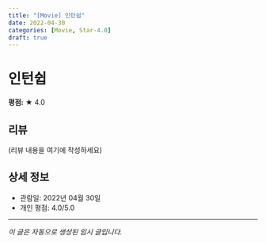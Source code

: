 ```yaml
---
title: "[Movie] 인턴쉽"
date: 2022-04-30
categories: [Movie, Star-4.0]
draft: true
---
```


# 인턴쉽

**평점:** ★ 4.0

## 리뷰

(리뷰 내용을 여기에 작성하세요)

## 상세 정보

- 관람일: 2022년 04월 30일
- 개인 평점: 4.0/5.0

---

*이 글은 자동으로 생성된 임시 글입니다.*
